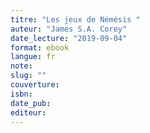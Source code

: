```yaml
---
titre: "Les jeux de Némésis "
auteur: "James S.A. Corey"
date_lecture: "2019-09-04"
format: ebook
langue: fr
note:
slug: ""
couverture: 
isbn: 
date_pub: 
editeur: 
---
```

